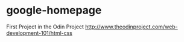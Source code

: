 # google-homepage
First Project in the Odin Project
http://www.theodinproject.com/web-development-101/html-css
